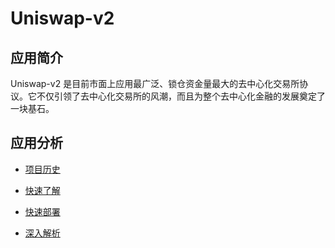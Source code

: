 # Uniswap-v2

## 应用简介

Uniswap-v2 是目前市面上应用最广泛、锁仓资金量最大的去中心化交易所协议。它不仅引领了去中心化交易所的风潮，而且为整个去中心化金融的发展奠定了一块基石。

## 应用分析

- [项目历史](./项目历史.md)

- [快速了解](./快速了解.md)

- [快速部署](./快速部署.md)

- [深入解析](./深入解析.md)

